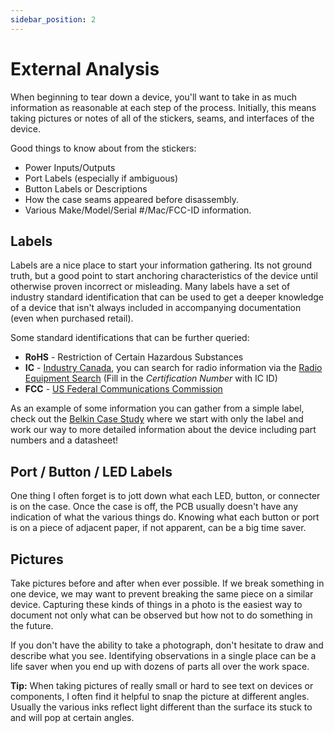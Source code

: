 ```yaml
---
sidebar_position: 2
---
```


# External Analysis

When beginning to tear down a device, you'll want to take in as much information as reasonable at each step of the process. Initially, this means taking pictures or notes of all of the stickers, seams, and interfaces of the device.

Good things to know about from the stickers:

- Power Inputs/Outputs
- Port Labels (especially if ambiguous)
- Button Labels or Descriptions
- How the case seams appeared before disassembly.
- Various Make/Model/Serial #/Mac/FCC-ID information.

## Labels

Labels are a nice place to start your information gathering. Its not ground truth, but a good point to start anchoring characteristics of the device until otherwise proven incorrect or misleading. Many labels have a set of industry standard identification that can be used to get a deeper knowledge of a device that isn't always included in accompanying documentation (even when purchased retail).

Some standard identifications that can be further queried:

- **RoHS** - Restriction of Certain Hazardous Substances
- **IC** - [Industry Canada](https://www.ic.gc.ca/eic/site/icgc.nsf/eng/home), you can search for radio information via the [Radio Equipment Search](https://sms-sgs.ic.gc.ca/equipmentSearch/searchRadioEquipments?execution=e1s1&lang=en) (Fill in the _Certification Number_ with IC ID)
- **FCC** - [US Federal Communications Commission](https://www.fcc.gov/)

As an example of some information you can gather from a simple label, check out the [Belkin Case Study](./ExampleExternalAnalysis) where we start with only the label and work our way to more detailed information about the device including part numbers and a datasheet!

## Port / Button / LED Labels

One thing I often forget is to jott down what each LED, button, or connecter is on the case. Once the case is off, the PCB usually doesn't have any indication of what the various things do. Knowing what each button or port is on a piece of adjacent paper, if not apparent, can be a big time saver.

## Pictures

Take pictures before and after when ever possible. If we break something in one device, we may want to prevent breaking the same piece on a similar device. Capturing these kinds of things in a photo is the easiest way to document not only what can be observed but how not to do something in the future.

If you don't have the ability to take a photograph, don't hesitate to draw and describe what you see. Identifying observations in a single place can be a life saver when you end up with dozens of parts all over the work space.

**Tip:** When taking pictures of really small or hard to see text on devices or components, I often find it helpful to snap the picture at different angles. Usually the various inks reflect light different than the surface its stuck to and will pop at certain angles.
